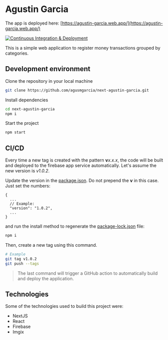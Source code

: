 # Agustin Garcia

The app is deployed here: [https://agustin-garcia.web.app/](https://agustin-garcia.web.app/)

[![Continuous Integration & Deployment](https://github.com/agusmgarcia/next-agustin-garcia/actions/workflows/continuous-integration-and-deployment.yml/badge.svg)](https://github.com/agusmgarcia/next-agustin-garcia/actions/workflows/continuous-integration-and-deployment.yml)

This is a simple web application to register money transactions grouped by categories.

## Development environment

Clone the repository in your local machine

```bash
git clone https://github.com/agusmgarcia/next-agustin-garcia.git
```

Install dependencies

```bash
cd next-agustin-garcia
npm i
```

Start the project

```bash
npm start
```

## CI/CD

Every time a new tag is created with the pattern **v**_x.x.x_, the code will be built and deployed to the firebase app service automatically. Let's assume the new version is _v1.0.2_.

Update the version in the [package.json](../package.json). Do not prepend the **v** in this case. Just set the numbers:

```jsonc
{
  ...
  // Example:
  "version": "1.0.2",
  ...
}
```

and run the install method to regenerate the [package-lock.json](../package-lock.json) file:

```bash
npm i
```

Then, create a new tag using this command.

```bash
# Example
git tag v1.0.2
git push --tags
```

> The last command will trigger a GitHub action to automatically build and deploy the application.

## Technologies

Some of the technologies used to build this project were:

- NextJS
- React
- Firebase
- Imgix
